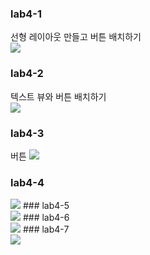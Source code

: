 ### lab4-1<br>
선형 레이아웃 만들고 버튼 배치하기<br>
<img src = "image/4/lab4-1">
### lab4-2<br>
텍스트 뷰와 버튼 배치하기<br>
<img src = "image/4/lab4-2">
### lab4-3<br>
버튼 
<img src = "image/4/lab4-3">
### lab4-4<br>
<img src = "image/4/lab4-4">
### lab4-5<br>
<img src = "image/4/lab4-5">
### lab4-6<br>
<img src = "image/4/lab4-6">
### lab4-7<br>
<img src = "image/4/lab4-7">